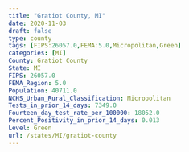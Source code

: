 ```yaml
---
title: "Gratiot County, MI"
date: 2020-11-03
draft: false
type: county
tags: [FIPS:26057.0,FEMA:5.0,Micropolitan,Green]
categories: [MI]
County: Gratiot County
State: MI
FIPS: 26057.0
FEMA_Region: 5.0
Population: 40711.0
NCHS_Urban_Rural_Classification: Micropolitan
Tests_in_prior_14_days: 7349.0
Fourteen_day_test_rate_per_100000: 18052.0
Percent_Positivity_in_prior_14_days: 0.013
Level: Green
url: /states/MI/gratiot-county
---
```



